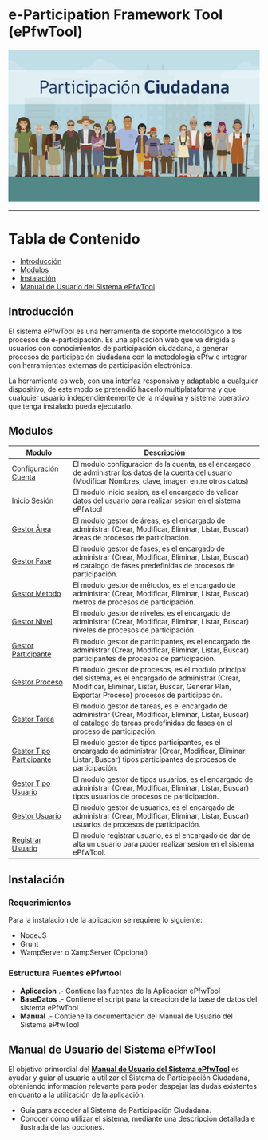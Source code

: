 # e-Participation Framework Tool  (ePfwTool)
<img src="https://github.com/FatalFuryDeveloper/ePfwTool/blob/master/Aplicacion/webapp/recursos/imagenes/logo.jpg" alt="ePfwTool" width="1000">

---

# Tabla de Contenido
* [Introducción](#introduccion)
* [Modulos](#modulos)
* [Instalación](#instalacion)
* [Manual de Usuario del Sistema ePfwTool](#manual-de-usuario-del-sistema-ePfwTool)

## Introducción
El sistema ePfwTool es una herramienta de soporte metodológico a los procesos de e-participación. Es una aplicación web que va dirigida a usuarios con conocimientos de participación ciudadana, a generar procesos de participación ciudadana con la metodología ePfw e integrar con herramientas externas de participación electrónica.

La herramienta es web, con una interfaz responsiva y adaptable a cualquier dispositivo, de este modo se pretendió hacerlo multiplataforma y que cualquier usuario independientemente de la máquina y sistema operativo que tenga instalado pueda ejecutarlo.

## Modulos

| Modulo                                                                                                                                                                  | Descripción                                                                                                                                                                                                                                         |
| ----------------------------------------------------------------------------------------------------------------------------------------------------------------------- | ----------------------------------------------------------------------------------------------------------------------------------------------------------------------------------------------------------------------------------------------------|
| [Configuración Cuenta](https://github.com/FatalFuryDeveloper/ePfwTool/blob/master/Aplicacion/webapp/recursos/js/controladores/ConfiguracionCuentaControlador.js)        | El modulo configuracion de la cuenta, es el encargado de administrar los datos de la cuenta del usuario (Modificar Nombres, clave, imagen entre otros datos)                                                                                        |
| [Inicio Sesión](https://github.com/FatalFuryDeveloper/ePfwTool/blob/master/Aplicacion/webapp/recursos/js/controladores/InicioSesionControlador.js)                      | El modulo inicio sesion, es el encargado de validar datos del usuario para realizar sesion en el sistema ePfwtool                                                                                                                                   |
| [Gestor Área](https://github.com/FatalFuryDeveloper/ePfwTool/blob/master/Aplicacion/webapp/recursos/js/controladores/GestorAreaControlador.js)                          | El modulo gestor de áreas, es el encargado de administrar (Crear, Modificar, Eliminar, Listar, Buscar) áreas de procesos de participación.                                                                                                          |
| [Gestor Fase](https://github.com/FatalFuryDeveloper/ePfwTool/blob/master/Aplicacion/webapp/recursos/js/controladores/GestorFaseControlador.js)                          | El modulo gestor de fases, es el encargado de administrar (Crear, Modificar, Eliminar, Listar, Buscar) el catálogo de fases predefinidas de procesos de participación.                                                                              |
| [Gestor Metodo](https://github.com/FatalFuryDeveloper/ePfwTool/blob/master/Aplicacion/webapp/recursos/js/controladores/GestorMetodoControlador.js)                      | El modulo gestor de métodos, es el encargado de administrar (Crear, Modificar, Eliminar, Listar, Buscar) metros de procesos de participación.                                                                                                       |
| [Gestor Nivel](https://github.com/FatalFuryDeveloper/ePfwTool/blob/master/Aplicacion/webapp/recursos/js/controladores/GestorNivelControlador.js)                        | El modulo gestor de niveles, es el encargado de administrar (Crear, Modificar, Eliminar, Listar, Buscar) niveles de procesos de participación.                                                                                                      |
| [Gestor Participante](https://github.com/FatalFuryDeveloper/ePfwTool/blob/master/Aplicacion/webapp/recursos/js/controladores/GestorParticipanteControlador.js)          | El modulo gestor de participantes, es el encargado de administrar (Crear, Modificar, Eliminar, Listar, Buscar) participantes de procesos de participación.                                                                                          |
| [Gestor Proceso](https://github.com/FatalFuryDeveloper/ePfwTool/blob/master/Aplicacion/webapp/recursos/js/controladores/ProcesoNuevoControlador.js)                     | El modulo gestor de procesos, es el modulo principal del sistema, es el encargado de administrar (Crear, Modificar, Eliminar, Listar, Buscar, Generar Plan, Exportar Proceso) procesos de participación.                                            |
| [Gestor Tarea](https://github.com/FatalFuryDeveloper/ePfwTool/blob/master/Aplicacion/webapp/recursos/js/controladores/GestorTareaControlador.js)                        | El modulo gestor de tareas, es el encargado de administrar (Crear, Modificar, Eliminar, Listar, Buscar) el catálogo de tareas predefinidas de fases en el proceso de participación.                                                                 |
| [Gestor Tipo Participante](https://github.com/FatalFuryDeveloper/ePfwTool/blob/master/Aplicacion/webapp/recursos/js/controladores/GestorTipoParticipanteControlador.js) | El modulo gestor de tipos participantes, es el encargado de administrar (Crear, Modificar, Eliminar, Listar, Buscar) tipos participantes de procesos de participación.                                                                              |
| [Gestor Tipo Usuario](https://github.com/FatalFuryDeveloper/ePfwTool/blob/master/Aplicacion/webapp/recursos/js/controladores/GestorTipoUsuarioControlador.js)           | El modulo gestor de tipos usuarios, es el encargado de administrar (Crear, Modificar, Eliminar, Listar, Buscar) tipos usuarios de procesos de participación.                                                                                        |
| [Gestor Usuario](https://github.com/FatalFuryDeveloper/ePfwTool/blob/master/Aplicacion/webapp/recursos/js/controladores/GestorUsuarioControlador.js)                    | El modulo gestor de usuarios, es el encargado de administrar (Crear, Modificar, Eliminar, Listar, Buscar) usuarios de procesos de participación.                                                                                                    |
| [Registrar Usuario](https://github.com/FatalFuryDeveloper/ePfwTool/blob/master/Aplicacion/webapp/recursos/js/controladores/RegistrarUsuarioControlador.js)              | El modulo registrar usuario, es el encargado de dar de alta un usuario para poder realizar sesion en el sistema ePfwTool.                                                                                                                           |


## Instalación
### Requerimientos
Para la instalacion de la aplicacion se requiere lo siguiente:
* NodeJS
* Grunt
* WampServer o XampServer (Opcional)

### Estructura Fuentes ePfwtool
- **Aplicacion** .- Contiene las fuentes de la Aplicacion ePfwTool
- **BaseDatos** .- Contiene el script para la creacion de la base de datos del sistema ePfwTool
- **Manual** .- Contiene la documentacion del Manual de Usuario del Sistema ePfwTool


## Manual de Usuario del Sistema ePfwTool
El objetivo primordial del **[Manual de Usuario del Sistema ePfwTool](https://github.com/FatalFuryDeveloper/ePfwTool/blob/master/Manual/Manual_Usuario_Sistema_Participacion_Ciudadana.docx)** es ayudar y guiar al usuario a utilizar el Sistema de Participación Ciudadana, obteniendo información relevante para poder despejar las dudas existentes en cuanto a la utilización de la aplicación.

* Guía para acceder al Sistema de Participación Ciudadana. 
* Conocer cómo utilizar el sistema, mediante una descripción detallada e ilustrada de las opciones. 


